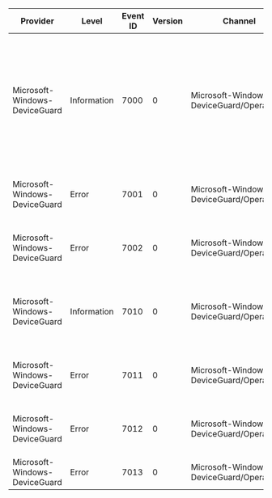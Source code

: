Provider                       |  Level        |  Event ID  |  Version  |  Channel                                    |  Task  |  Opcode  |  Keyword  |  Message
-------------------------------|---------------|------------|-----------|---------------------------------------------|--------|----------|-----------|--------------------------------------------------------------------------------------------------------------------------------------------------------------------------------------------------------------------------------------------------------------------------------------------------------------
Microsoft-Windows-DeviceGuard  |  Information  |  7000      |  0        |  Microsoft-Windows-DeviceGuard/Operational  |        |          |           |  Device Guard successfully processed the Group Policy: Virtualization Based Security  = {VirtualizationBasedSecurity};  Secure Boot = {SecureBoot}; DMA Protection = {DmaProtection};  Virtualization Based Code Integrity = {HVCI}; Credential Guard = {LSA}; Reboot required = {Reboot}; Status = {Status}.
Microsoft-Windows-DeviceGuard  |  Error        |  7001      |  0        |  Microsoft-Windows-DeviceGuard/Operational  |        |          |           |  Device Guard failed to process the Group Policy to enable Virtualization Based Security (Status = {Status}): {ErrorMessage}
Microsoft-Windows-DeviceGuard  |  Error        |  7002      |  0        |  Microsoft-Windows-DeviceGuard/Operational  |        |          |           |  Device Guard failed to process the Group Policy to disable Virtualization Based Security (Status = {Status}): {ErrorMessage}
Microsoft-Windows-DeviceGuard  |  Information  |  7010      |  0        |  Microsoft-Windows-DeviceGuard/Operational  |        |          |           |  Device Guard successfully processed the Group Policy: Configurable Code Integrity Policy = {SiPolicy};  Policy file path = {PolicyFilePath}; Reboot required = {Reboot}; Status = {Status}.
Microsoft-Windows-DeviceGuard  |  Error        |  7011      |  0        |  Microsoft-Windows-DeviceGuard/Operational  |        |          |           |  Device Guard failed to process the Group Policy to enable Configurable Code Integrity Policy (Status = {Status}): {ErrorMessage}
Microsoft-Windows-DeviceGuard  |  Error        |  7012      |  0        |  Microsoft-Windows-DeviceGuard/Operational  |        |          |           |  Device Guard failed to process the Group Policy to disable Configurable Code Integrity Policy (Status = {Status}): {ErrorMessage}
Microsoft-Windows-DeviceGuard  |  Error        |  7013      |  0        |  Microsoft-Windows-DeviceGuard/Operational  |        |          |           |